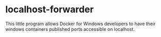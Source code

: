 # localhost-forwarder

This little program allows Docker for Windows developers to have their windows containers published ports accessible on localhost.